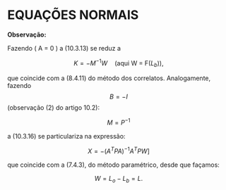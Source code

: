 # EQUAÇÕES NORMAIS

**Observação:**

Fazendo ( A = 0 ) a (10.3.13) se reduz a

$$K = -M^{-1} W \quad \text{(aqui W = F}(L_b)),$$

que coincide com a (8.4.11) do método dos correlatos. Analogamente, fazendo $$B = -I$$ (observação (2) do artigo 10.2):

$$M = P^{-1}$$

a (10.3.16) se particulariza na expressão:

$$X = -(A^T P A)^{-1} A^T P W ]$$

que coincide com a (7.4.3), do método paramétrico, desde que façamos:

$$W = L_o - L_b = L.$$
